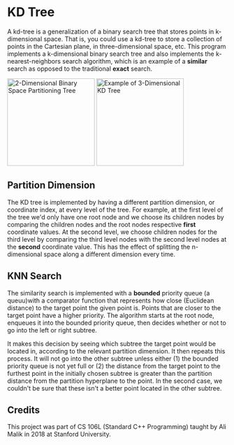 # KD Tree
A kd-tree is a generalization of a binary search tree that stores points in k-dimensional space. That is, you could use a kd-tree to store a collection of points in the Cartesian plane, in three-dimensional space, etc. This program implements a k-dimensional binary search tree and also implements the k-nearest-neighbors search algorithm, which is an example of a **similar** search as opposed to the traditional **exact** search.

<img src="/images/2d-bspd" alt="2-Dimensional Binary Space Partitioning Tree" width="200" height="200">
<img src="/images/3d-tree" alt="Example of 3-Dimensional KD Tree" width="200" height="200">

## Partition Dimension
The KD tree is implemented by having a different partition dimension, or coordinate index, at every level of the tree. For example, at the first level of the tree we'd only have one root node and we choose its children nodes by comparing the children nodes and the root nodes respective **first** coordinate values. At the second level, we choose children nodes for the third level by comparing the third level nodes with the second level nodes at the **second** coordinate value. This has the effect of splitting the n-dimensional space along a different dimension every time.

## KNN Search
The similarity search is implemented with a **bounded** priority queue (a queuu)with a comparator function that represents how close (Euclidean distance) to the target point the given point is. Points that are closer to the target point have a higher priority. The algorithm starts at the root node, enqueues it into the bounded priority queue, then decides whether or not to go into the left or right subtree.

It makes this decision by seeing which subtree the target point would be located in, according to the relevant partition dimension. It then repeats this process. It will not go into the other subtree unless either (1) the bounded priority queue is not yet full or (2) the distance from the target point to the furthest point in the initially chosen subtree is greater than the partition distance from the partition hyperplane to the point. In the second case, we couldn't be sure that these isn't a better point located in the other subtree. 

## Credits
This project was part of CS 106L (Standard C++ Programming) taught by Ali Malik in 2018 at Stanford University.

